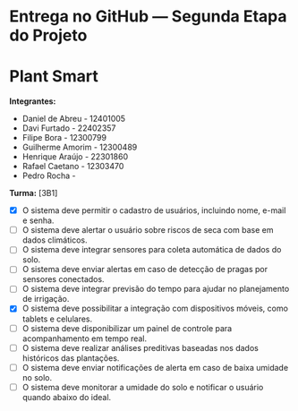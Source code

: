 # Entrega no GitHub — Segunda Etapa do Projeto

# Plant Smart

**Integrantes:**
- Daniel de Abreu - 12401005
- Davi Furtado - 22402357
- Filipe Bora - 12300799
- Guilherme Amorim - 12300489
- Henrique Araújo - 22301860
- Rafael Caetano - 12303470
- Pedro Rocha - 

**Turma:** [3B1]

- [x] O sistema deve permitir o cadastro de usuários, incluindo nome, e-mail e senha.
- [ ] O sistema deve alertar o usuário sobre riscos de seca com base em dados climáticos.
- [ ] O sistema deve integrar sensores para coleta automática de dados do solo.
- [ ] O sistema deve enviar alertas em caso de detecção de pragas por sensores conectados.
- [ ] O sistema deve integrar previsão do tempo para ajudar no planejamento de irrigação.
- [x] O sistema deve possibilitar a integração com dispositivos móveis, como tablets e celulares.
- [ ] O sistema deve disponibilizar um painel de controle para acompanhamento em tempo real.
- [ ] O sistema deve realizar análises preditivas baseadas nos dados históricos das plantações.
- [ ] O sistema deve enviar notificações de alerta em caso de baixa umidade no solo.
- [ ] O sistema deve monitorar a umidade do solo e notificar o usuário quando abaixo do ideal.
